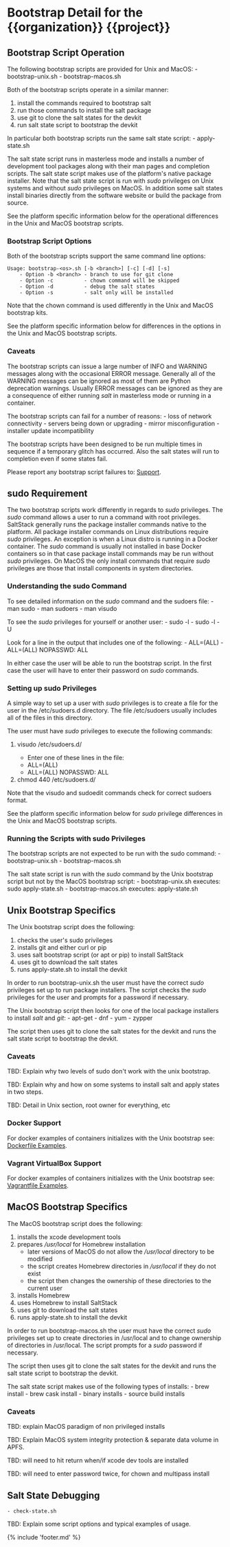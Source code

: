# Bootstrap Detail for the {{organization}} {{project}}

## Bootstrap Script Operation

The following bootstrap scripts are provided for Unix and MacOS:
    - bootstrap-unix.sh
    - bootstrap-macos.sh

Both of the bootstrap scripts operate in a similar manner:
1) install the commands required to bootstrap salt
2) run those commands to install the salt package
3) use git to clone the salt states for the devkit
4) run salt state script to bootstrap the devkit

In particular both bootstrap scripts run the same salt state script:
    - apply-state.sh

The salt state script runs in masterless mode and installs a number of
development tool packages along with their man pages and completion scripts.
The salt state script makes use of the platform's native package installer.
Note that the salt state script is run with _sudo_ privileges on Unix systems
and without _sudo_ privileges on MacOS.
In addition some salt states install binaries directly from the
software website or build the package from source.

See the platform specific information below for the operational differences
in the Unix and MacOS bootstrap scripts.

### Bootstrap Script Options

Both of the bootstrap scripts support the same command line options:

    Usage: bootstrap-<os>.sh [-b <branch>] [-c] [-d] [-s]
        - Option -b <branch> - branch to use for git clone
        - Option -c          - chown command will be skipped
        - Option -d          - debug the salt states
        - Option -s          - salt only will be installed

Note that the chown command is used differently in the Unix and MacOS
bootstrap kits.

See the platform specific information below for differences in the options
in the Unix and MacOS bootstrap scripts.

### Caveats

The bootstrap scripts can issue a large number of INFO and WARNING messages
along with the occasional ERROR message.
Generally all of the WARNING messages can be ignored as most of them
are Python deprecation warnings.
Usually ERROR messages can be ignored as they are a consequence of
either running _salt_ in masterless mode or running in a container.

The bootstrap scripts can fail for a number of reasons:
    - loss of network connectivity
    - servers being down or upgrading
    - mirror misconfiguration
    - installer update incompatibility

The bootstrap scripts have been designed to be run multiple times
in sequence if a temporary glitch has occurred.
Also the salt states will run to completion even if some states fail.

Please report any bootstrap script failures to: [Support]({{support}}).

## sudo Requirement

The two bootstrap scripts work differently in regards to _sudo_ privileges.
The _sudo_ command allows a user to run a command with root privileges.
SaltStack generally runs the package installer commands native to the platform.
All package installer commands on Linux distributions require _sudo_ privileges.
An exception is when a Linux distro is running in a Docker container.
The _sudo_ command is usually not installed in base Docker containers so
in that case package install commands may be run without _sudo_ privileges.
On MacOS the only install commands that require _sudo_ privileges are those
that install components in system directories.

### Understanding the sudo Command

To see detailed information on the _sudo_ command and the sudoers file:
    - man sudo
    - man sudoers
    - man visudo

To see the _sudo_ privileges for yourself or another user:
    - sudo -l
    - sudo -l -U <username>

Look for a line in the output that includes one of the following:
    - ALL=(ALL)
    - ALL=(ALL) NOPASSWD: ALL

In either case the user will be able to run the bootstrap script.
In the first case the user will have to enter their password on _sudo_ commands.

### Setting up sudo Privileges

A simple way to set up a user with  _sudo_ privileges is to create a
file for the user in the /etc/sudoers.d directory.
The file /etc/sudoers usually includes all of the files in this directory.

The user must have _sudo_ privileges to execute the following commands:
1) visudo /etc/sudoers.d/<username>
    - Enter one of these lines in the file:
    - <username> ALL=(ALL)
    - <username> ALL=(ALL) NOPASSWD: ALL
2) chmod 440 /etc/sudoers.d/<username>

Note that the visudo and sudoedit commands check for correct sudoers format.

See the platform specific information below for _sudo_ privilege differences
in the Unix and MacOS bootstrap scripts.

### Running the Scripts with sudo Privileges

The bootstrap scripts are not expected to be run with the sudo command:
    - bootstrap-unix.sh
    - bootstrap-macos.sh

The salt state script is run with the _sudo_ command by the Unix bootstrap
script but not by the MacOS bootstrap script:
    - bootstrap-unix.sh executes: sudo apply-state.sh
    - bootstrap-macos.sh executes: apply-state.sh

## Unix Bootstrap Specifics

The Unix bootstrap script does the following:

1) checks the user's sudo privileges
2) installs git and either curl or pip
3) uses salt bootstrap script (or apt or pip) to install SaltStack
4) uses git to download the salt states
5) runs apply-state.sh to install the devkit

In order to run bootstrap-unix.sh the user must have the correct _sudo_ privileges
set up to run package installers.
The script checks the _sudo_ privileges for the user and prompts
for a password if necessary.

The Unix bootstrap script then looks for one of the local package installers
to install _salt_ and _git_:
    - apt-get
    - dnf
    - yum
    - zypper

The script then uses git to clone the salt states for the devkit and
runs the salt state script to bootstrap the devkit.

### Caveats

TBD: Explain why two levels of sudo don't work with the unix bootstrap.

TBD: Explain why and how on some systems to install salt and apply states in two steps.

TBD: Detail in Unix section, root owner for everything, etc

### Docker Support

For docker examples of containers initializes with the Unix bootstrap see:
[Dockerfile Examples]({{docker_readme}}).

### Vagrant VirtualBox Support

For docker examples of containers initializes with the Unix bootstrap see:
[Vagrantfile Examples]({{vagrant_readme}}).

## MacOS Bootstrap Specifics

The MacOS bootstrap script does the following:

1) installs the xcode development tools
2) prepares _/usr/local_ for Homebrew installation
   * later versions of MacOS do not allow the _/usr/local_ directory to be modified
   * the script creates Homebrew directories in _/usr/local_ if they do not exist
   * the script then changes the ownership of these directories to the current user
3) installs Homebrew
4) uses Homebrew to install SaltStack
5) uses git to download the salt states
6) runs apply-state.sh to install the devkit

In order to run bootstrap-macos.sh the user must have the correct _sudo_ privileges
set up to create directories in /usr/local and to change ownership
of directories in /usr/local.
The script prompts for a _sudo_ password if necessary.

The script then uses git to clone the salt states for the devkit and
runs the salt state script to bootstrap the devkit.

The salt state script makes use of the following types of installs:
    - brew install
    - brew cask install
    - binary installs
    - source build installs

### Caveats

TBD: explain MacOS paradigm of non privileged installs

TBD: Explain MacOS system integrity protection & separate data volume in APFS.

TBD: will need to hit return when/if xcode dev tools are installed

TBD: will need to enter password twice, for chown and multipass install

## Salt State Debugging

    - check-state.sh

TBD: Explain some script options and typical examples of usage.

{% include 'footer.md' %}
